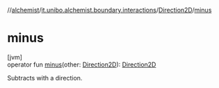 //[alchemist](../../../index.md)/[it.unibo.alchemist.boundary.interactions](../index.md)/[Direction2D](index.md)/[minus](minus.md)

# minus

[jvm]\
operator fun [minus](minus.md)(other: [Direction2D](index.md)): [Direction2D](index.md)

Subtracts with a direction.
